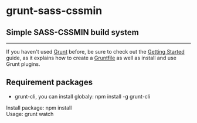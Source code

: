 # grunt-sass-cssmin
<h2>Simple SASS-CSSMIN build system</h2>
<hr />

<p>If you haven't used <a href="http://gruntjs.com/">Grunt</a> before, be sure to check out the <a href="http://gruntjs.com/getting-started">Getting Started</a> guide, as it explains how to create a <a href="http://gruntjs.com/sample-gruntfile">Gruntfile</a> as well as install and use Grunt plugins.</p>

<h2>Requirement packages</h2>
<ul>
  <li>grunt-cli, you can install globaly: npm install -g grunt-cli</li>
</ul>

<p>Install package: npm install<br />
Usage: grunt watch</p>
